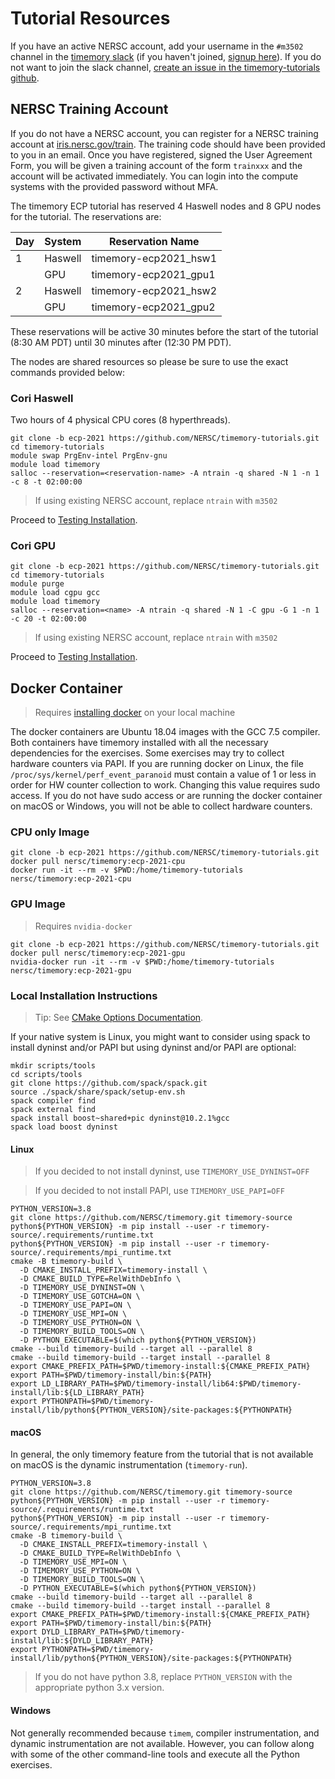 # Tutorial Resources

If you have an active NERSC account, add your username in the `#m3502` channel in the
[timemory slack](https://timemory.slack.com/)
(if you haven't joined, [signup here](https://join.slack.com/t/timemory/signup)).
If you do not want to join the slack channel,
[create an issue in the timemory-tutorials github](https://github.com/NERSC/timemory-tutorials/issues/new).

## NERSC Training Account

If you do not have a NERSC account,
you can register for a NERSC training account at [iris.nersc.gov/train](https://iris.nersc.gov/train).
The training code should have been provided to you in an email. Once you have registered, signed the
User Agreement Form, you will be given a training account of the form `trainxxx` and the account
will be activated immediately. You can login into the compute systems with the provided password without MFA.

The timemory ECP tutorial has reserved 4 Haswell nodes and 8 GPU nodes for the tutorial. The reservations are:

| Day | System  | Reservation Name      |
| --- | ------- | --------------------- |
| 1   | Haswell | timemory-ecp2021_hsw1 |
|     | GPU     | timemory-ecp2021_gpu1 |
| 2   | Haswell | timemory-ecp2021_hsw2 |
|     | GPU     | timemory-ecp2021_gpu2 |

These reservations will be active 30 minutes before the start of the tutorial (8:30 AM PDT) until 30 minutes after (12:30 PM PDT).

The nodes are shared resources so please be sure to use the exact commands provided below:

### Cori Haswell

Two hours of 4 physical CPU cores (8 hyperthreads).

```console
git clone -b ecp-2021 https://github.com/NERSC/timemory-tutorials.git
cd timemory-tutorials
module swap PrgEnv-intel PrgEnv-gnu
module load timemory
salloc --reservation=<reservation-name> -A ntrain -q shared -N 1 -n 1 -c 8 -t 02:00:00
```

> If using existing NERSC account, replace `ntrain` with `m3502`

Proceed to [Testing Installation](testing.md).

### Cori GPU

```console
git clone -b ecp-2021 https://github.com/NERSC/timemory-tutorials.git
cd timemory-tutorials
module purge
module load cgpu gcc
module load timemory
salloc --reservation=<name> -A ntrain -q shared -N 1 -C gpu -G 1 -n 1 -c 20 -t 02:00:00
```

> If using existing NERSC account, replace `ntrain` with `m3502`

Proceed to [Testing Installation](testing.md).

## Docker Container

> Requires [installing docker](https://docs.docker.com/get-docker/) on your local machine

The docker containers are Ubuntu 18.04 images with the GCC 7.5 compiler.
Both containers have timemory installed with all the necessary dependencies for the exercises.
Some exercises may try to collect hardware counters via PAPI. If you are running docker
on Linux, the file `/proc/sys/kernel/perf_event_paranoid` must contain a value of 1 or less
in order for HW counter collection to work. Changing this value requires sudo access.
If you do not have sudo access or are running the docker container on macOS or Windows,
you will not be able to collect hardware counters.

### CPU only Image

```console
git clone -b ecp-2021 https://github.com/NERSC/timemory-tutorials.git
docker pull nersc/timemory:ecp-2021-cpu
docker run -it --rm -v $PWD:/home/timemory-tutorials nersc/timemory:ecp-2021-cpu
```

### GPU Image

> Requires `nvidia-docker`

```console
git clone -b ecp-2021 https://github.com/NERSC/timemory-tutorials.git
docker pull nersc/timemory:ecp-2021-gpu
nvidia-docker run -it --rm -v $PWD:/home/timemory-tutorials nersc/timemory:ecp-2021-gpu
```

### Local Installation Instructions

> Tip: See [CMake Options Documentation](https://timemory.readthedocs.io/en/develop/installation.html#cmake-options).

If your native system is Linux, you might want to consider using spack to install
dyninst and/or PAPI but using dyninst and/or PAPI are optional:

```console
mkdir scripts/tools
cd scripts/tools
git clone https://github.com/spack/spack.git
source ./spack/share/spack/setup-env.sh
spack compiler find
spack external find
spack install boost~shared+pic dyninst@10.2.1%gcc
spack load boost dyninst
```

#### Linux

> If you decided to not install dyninst, use `TIMEMORY_USE_DYNINST=OFF`

> If you decided to not install PAPI, use `TIMEMORY_USE_PAPI=OFF`

```console
PYTHON_VERSION=3.8
git clone https://github.com/NERSC/timemory.git timemory-source
python${PYTHON_VERSION} -m pip install --user -r timemory-source/.requirements/runtime.txt
python${PYTHON_VERSION} -m pip install --user -r timemory-source/.requirements/mpi_runtime.txt
cmake -B timemory-build \
  -D CMAKE_INSTALL_PREFIX=timemory-install \
  -D CMAKE_BUILD_TYPE=RelWithDebInfo \
  -D TIMEMORY_USE_DYNINST=ON \
  -D TIMEMORY_USE_GOTCHA=ON \
  -D TIMEMORY_USE_PAPI=ON \
  -D TIMEMORY_USE_MPI=ON \
  -D TIMEMORY_USE_PYTHON=ON \
  -D TIMEMORY_BUILD_TOOLS=ON \
  -D PYTHON_EXECUTABLE=$(which python${PYTHON_VERSION})
cmake --build timemory-build --target all --parallel 8
cmake --build timemory-build --target install --parallel 8
export CMAKE_PREFIX_PATH=$PWD/timemory-install:${CMAKE_PREFIX_PATH}
export PATH=$PWD/timemory-install/bin:${PATH}
export LD_LIBRARY_PATH=$PWD/timemory-install/lib64:$PWD/timemory-install/lib:${LD_LIBRARY_PATH}
export PYTHONPATH=$PWD/timemory-install/lib/python${PYTHON_VERSION}/site-packages:${PYTHONPATH}
```

#### macOS

In general, the only timemory feature from the tutorial that is not available on macOS is the dynamic instrumentation (`timemory-run`).

```console
PYTHON_VERSION=3.8
git clone https://github.com/NERSC/timemory.git timemory-source
python${PYTHON_VERSION} -m pip install --user -r timemory-source/.requirements/runtime.txt
python${PYTHON_VERSION} -m pip install --user -r timemory-source/.requirements/mpi_runtime.txt
cmake -B timemory-build \
  -D CMAKE_INSTALL_PREFIX=timemory-install \
  -D CMAKE_BUILD_TYPE=RelWithDebInfo \
  -D TIMEMORY_USE_MPI=ON \
  -D TIMEMORY_USE_PYTHON=ON \
  -D TIMEMORY_BUILD_TOOLS=ON \
  -D PYTHON_EXECUTABLE=$(which python${PYTHON_VERSION})
cmake --build timemory-build --target all --parallel 8
cmake --build timemory-build --target install --parallel 8
export CMAKE_PREFIX_PATH=$PWD/timemory-install:${CMAKE_PREFIX_PATH}
export PATH=$PWD/timemory-install/bin:${PATH}
export DYLD_LIBRARY_PATH=$PWD/timemory-install/lib:${DYLD_LIBRARY_PATH}
export PYTHONPATH=$PWD/timemory-install/lib/python${PYTHON_VERSION}/site-packages:${PYTHONPATH}
```

> If you do not have python 3.8, replace `PYTHON_VERSION` with the appropriate python 3.x version.

#### Windows

Not generally recommended because `timem`, compiler instrumentation, and dynamic instrumentation are not available.
However, you can follow along with some of the other command-line tools and execute all the Python exercises.
